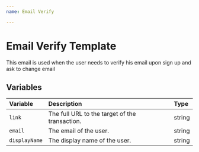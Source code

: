 ```yaml
---
name: Email Verify

---
```


# Email Verify Template

This email is used when the user needs to verify his email upon sign up and ask to change email

## Variables

| Variable        | Description                                             | Type   | 
|:----------------|:--------------------------------------------------------| :----- |
| `link`          | The full URL to the target of the transaction.          | string | 
| `email`         | The email of the user.                                  | string | 
| `displayName`   | The display name of the user.                           | string | 
